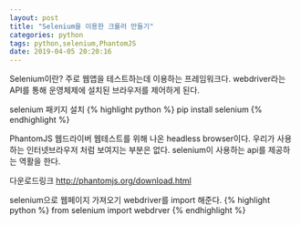 ```yaml
---
layout: post
title: "Selenium을 이용한 크롤러 만들기"
categories: python
tags: python,selenium,PhantomJS
date: 2019-04-05 20:20:16
---
```


Selenium이란?
주로 웹앱을 테스트하는데 이용하는 프레임워크다. webdriver라는 API를 통해 운영체제에 설치된 브라우저를 제어하게 된다.

selenium 패키지 설치
{% highlight python %}
pip install selenium
{% endhighlight %}

PhantomJS 웹드라이버
웹테스트를 위해 나온 headless browser이다. 우리가 사용하는 인터넷브라우저 처럼 보여지는 부분은 없다.
selenium이 사용하는 api를 제공하는 역활을 한다.

다운로드링크
http://phantomjs.org/download.html

selenium으로 웹페이지 가져오기
webdriver를 import 해준다.
{% highlight python %}
from selenium import webdrver
{% endhighlight %}
